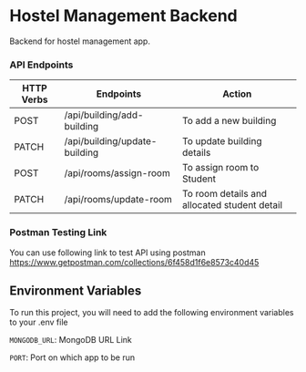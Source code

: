 # Hostel Management Backend

Backend for hostel management app.
### API Endpoints
| HTTP Verbs | Endpoints | Action |
| --- | --- | --- |
| POST | /api/building/add-building | To add a new building |
| PATCH | /api/building/update-building | To update building details |
| POST | /api/rooms/assign-room | To assign room to Student |
| PATCH | /api/rooms/update-room | To room details and allocated student detail |

### Postman Testing Link
You can use following link to test API using postman
https://www.getpostman.com/collections/6f458d1f6e8573c40d45

## Environment Variables

To run this project, you will need to add the following environment variables to your .env file

`MONGODB_URL`: MongoDB URL Link

`PORT`: Port on which app to be run

